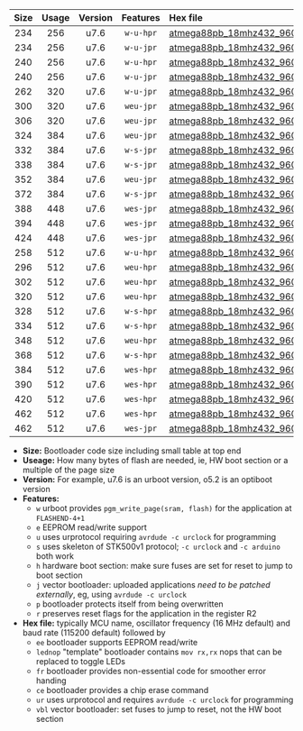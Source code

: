 |Size|Usage|Version|Features|Hex file|
|:-:|:-:|:-:|:-:|:--|
|234|256|u7.6|`w-u-hpr`|[atmega88pb_18mhz432_9600bps_ur.hex](https://raw.githubusercontent.com/stefanrueger/urboot/main//atmega88pb_18mhz432_9600bps_ur.hex)|
|234|256|u7.6|`w-u-jpr`|[atmega88pb_18mhz432_9600bps_ur_vbl.hex](https://raw.githubusercontent.com/stefanrueger/urboot/main//atmega88pb_18mhz432_9600bps_ur_vbl.hex)|
|240|256|u7.6|`w-u-hpr`|[atmega88pb_18mhz432_9600bps_lednop_ur.hex](https://raw.githubusercontent.com/stefanrueger/urboot/main//atmega88pb_18mhz432_9600bps_lednop_ur.hex)|
|240|256|u7.6|`w-u-jpr`|[atmega88pb_18mhz432_9600bps_lednop_ur_vbl.hex](https://raw.githubusercontent.com/stefanrueger/urboot/main//atmega88pb_18mhz432_9600bps_lednop_ur_vbl.hex)|
|262|320|u7.6|`w-u-jpr`|[atmega88pb_18mhz432_9600bps_lednop_fr_ur_vbl.hex](https://raw.githubusercontent.com/stefanrueger/urboot/main//atmega88pb_18mhz432_9600bps_lednop_fr_ur_vbl.hex)|
|300|320|u7.6|`weu-jpr`|[atmega88pb_18mhz432_9600bps_ee_ur_vbl.hex](https://raw.githubusercontent.com/stefanrueger/urboot/main//atmega88pb_18mhz432_9600bps_ee_ur_vbl.hex)|
|306|320|u7.6|`weu-jpr`|[atmega88pb_18mhz432_9600bps_ee_lednop_ur_vbl.hex](https://raw.githubusercontent.com/stefanrueger/urboot/main//atmega88pb_18mhz432_9600bps_ee_lednop_ur_vbl.hex)|
|324|384|u7.6|`weu-jpr`|[atmega88pb_18mhz432_9600bps_ee_lednop_fr_ur_vbl.hex](https://raw.githubusercontent.com/stefanrueger/urboot/main//atmega88pb_18mhz432_9600bps_ee_lednop_fr_ur_vbl.hex)|
|332|384|u7.6|`w-s-jpr`|[atmega88pb_18mhz432_9600bps_vbl.hex](https://raw.githubusercontent.com/stefanrueger/urboot/main//atmega88pb_18mhz432_9600bps_vbl.hex)|
|338|384|u7.6|`w-s-jpr`|[atmega88pb_18mhz432_9600bps_lednop_vbl.hex](https://raw.githubusercontent.com/stefanrueger/urboot/main//atmega88pb_18mhz432_9600bps_lednop_vbl.hex)|
|352|384|u7.6|`weu-jpr`|[atmega88pb_18mhz432_9600bps_ee_lednop_fr_ce_ur_vbl.hex](https://raw.githubusercontent.com/stefanrueger/urboot/main//atmega88pb_18mhz432_9600bps_ee_lednop_fr_ce_ur_vbl.hex)|
|372|384|u7.6|`w-s-jpr`|[atmega88pb_18mhz432_9600bps_lednop_fr_vbl.hex](https://raw.githubusercontent.com/stefanrueger/urboot/main//atmega88pb_18mhz432_9600bps_lednop_fr_vbl.hex)|
|388|448|u7.6|`wes-jpr`|[atmega88pb_18mhz432_9600bps_ee_vbl.hex](https://raw.githubusercontent.com/stefanrueger/urboot/main//atmega88pb_18mhz432_9600bps_ee_vbl.hex)|
|394|448|u7.6|`wes-jpr`|[atmega88pb_18mhz432_9600bps_ee_lednop_vbl.hex](https://raw.githubusercontent.com/stefanrueger/urboot/main//atmega88pb_18mhz432_9600bps_ee_lednop_vbl.hex)|
|424|448|u7.6|`wes-jpr`|[atmega88pb_18mhz432_9600bps_ee_lednop_fr_vbl.hex](https://raw.githubusercontent.com/stefanrueger/urboot/main//atmega88pb_18mhz432_9600bps_ee_lednop_fr_vbl.hex)|
|258|512|u7.6|`w-u-hpr`|[atmega88pb_18mhz432_9600bps_lednop_fr_ur.hex](https://raw.githubusercontent.com/stefanrueger/urboot/main//atmega88pb_18mhz432_9600bps_lednop_fr_ur.hex)|
|296|512|u7.6|`weu-hpr`|[atmega88pb_18mhz432_9600bps_ee_ur.hex](https://raw.githubusercontent.com/stefanrueger/urboot/main//atmega88pb_18mhz432_9600bps_ee_ur.hex)|
|302|512|u7.6|`weu-hpr`|[atmega88pb_18mhz432_9600bps_ee_lednop_ur.hex](https://raw.githubusercontent.com/stefanrueger/urboot/main//atmega88pb_18mhz432_9600bps_ee_lednop_ur.hex)|
|320|512|u7.6|`weu-hpr`|[atmega88pb_18mhz432_9600bps_ee_lednop_fr_ur.hex](https://raw.githubusercontent.com/stefanrueger/urboot/main//atmega88pb_18mhz432_9600bps_ee_lednop_fr_ur.hex)|
|328|512|u7.6|`w-s-hpr`|[atmega88pb_18mhz432_9600bps.hex](https://raw.githubusercontent.com/stefanrueger/urboot/main//atmega88pb_18mhz432_9600bps.hex)|
|334|512|u7.6|`w-s-hpr`|[atmega88pb_18mhz432_9600bps_lednop.hex](https://raw.githubusercontent.com/stefanrueger/urboot/main//atmega88pb_18mhz432_9600bps_lednop.hex)|
|348|512|u7.6|`weu-hpr`|[atmega88pb_18mhz432_9600bps_ee_lednop_fr_ce_ur.hex](https://raw.githubusercontent.com/stefanrueger/urboot/main//atmega88pb_18mhz432_9600bps_ee_lednop_fr_ce_ur.hex)|
|368|512|u7.6|`w-s-hpr`|[atmega88pb_18mhz432_9600bps_lednop_fr.hex](https://raw.githubusercontent.com/stefanrueger/urboot/main//atmega88pb_18mhz432_9600bps_lednop_fr.hex)|
|384|512|u7.6|`wes-hpr`|[atmega88pb_18mhz432_9600bps_ee.hex](https://raw.githubusercontent.com/stefanrueger/urboot/main//atmega88pb_18mhz432_9600bps_ee.hex)|
|390|512|u7.6|`wes-hpr`|[atmega88pb_18mhz432_9600bps_ee_lednop.hex](https://raw.githubusercontent.com/stefanrueger/urboot/main//atmega88pb_18mhz432_9600bps_ee_lednop.hex)|
|420|512|u7.6|`wes-hpr`|[atmega88pb_18mhz432_9600bps_ee_lednop_fr.hex](https://raw.githubusercontent.com/stefanrueger/urboot/main//atmega88pb_18mhz432_9600bps_ee_lednop_fr.hex)|
|462|512|u7.6|`wes-hpr`|[atmega88pb_18mhz432_9600bps_ee_lednop_fr_ce.hex](https://raw.githubusercontent.com/stefanrueger/urboot/main//atmega88pb_18mhz432_9600bps_ee_lednop_fr_ce.hex)|
|462|512|u7.6|`wes-jpr`|[atmega88pb_18mhz432_9600bps_ee_lednop_fr_ce_vbl.hex](https://raw.githubusercontent.com/stefanrueger/urboot/main//atmega88pb_18mhz432_9600bps_ee_lednop_fr_ce_vbl.hex)|

- **Size:** Bootloader code size including small table at top end
- **Useage:** How many bytes of flash are needed, ie, HW boot section or a multiple of the page size
- **Version:** For example, u7.6 is an urboot version, o5.2 is an optiboot version
- **Features:**
  + `w` urboot provides `pgm_write_page(sram, flash)` for the application at `FLASHEND-4+1`
  + `e` EEPROM read/write support
  + `u` uses urprotocol requiring `avrdude -c urclock` for programming
  + `s` uses skeleton of STK500v1 protocol; `-c urclock` and `-c arduino` both work
  + `h` hardware boot section: make sure fuses are set for reset to jump to boot section
  + `j` vector bootloader: uploaded applications *need to be patched externally*, eg, using `avrdude -c urclock`
  + `p` bootloader protects itself from being overwritten
  + `r` preserves reset flags for the application in the register R2
- **Hex file:** typically MCU name, oscillator frequency (16 MHz default) and baud rate (115200 default) followed by
  + `ee` bootloader supports EEPROM read/write
  + `lednop` "template" bootloader contains `mov rx,rx` nops that can be replaced to toggle LEDs
  + `fr` bootloader provides non-essential code for smoother error handing
  + `ce` bootloader provides a chip erase command
  + `ur` uses urprotocol and requires `avrdude -c urclock` for programming
  + `vbl` vector bootloader: set fuses to jump to reset, not the HW boot section
